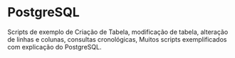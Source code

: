 # PostgreSQL
Scripts de exemplo de  Criação de Tabela, modificação de tabela, alteração de linhas e colunas, consultas cronológicas, Muitos scripts exemplificados com explicação do PostgreSQL. 
